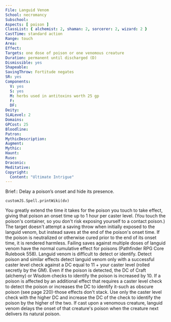 ```yaml
---
File: Languid Venom
School: necromancy
Subschool: 
Aspects: [ poison ]
ClassList: { alchemist: 2, shaman: 2, sorcerer: 2, wizard: 2 }
CastTime: standard action
Range: touch
Area: 
Effect: 
Targets: one dose of poison or one venomous creature
Duration: permanent until discharged (D)
Dismissible: yes
Shapeable: 
SavingThrow: Fortitude negates
SR: yes
Components:
  V: yes
  S: yes
  M: herbs used in antitoxins worth 25 gp
  F: 
  DF: 
Deity: 
SLALevel: 2
Domains: 
GPCost: 25
Bloodline: 
Patron: 
MythicDescription: 
Augment: 
Mythic: 
Haunt: 
Ruse: 
Draconic: 
Meditative: 
Copyright:
  Content: "Ultimate Intrigue"
---
```

Brief:: Delay a poison’s onset and hide its presence.

```dataviewjs
customJS.Spell.printWiki(dv)
```

You greatly extend the time it takes for the poison you touch to take effect, giving that poison an onset time up to 1 hour per caster level. (You touch the poison's container, so you don't risk exposing yourself to a contact poison.) The target doesn't attempt a saving throw when initially exposed to the languid venom, but instead saves at the end of the poison's onset time. If the poison is neutralized or otherwise cured prior to the end of its onset time, it is rendered harmless. Failing saves against multiple doses of languid venom have the normal cumulative effect for poisons (Pathfinder RPG Core Rulebook 558).  Languid venom is difficult to detect or identify. Detect poison and similar effects detect languid venom only with a successful caster level check against a DC equal to 11 + your caster level (rolled secretly by the GM). Even if the poison is detected, the DC of Craft (alchemy) or Wisdom checks to identify the poison is increased by 10. If a poison is affected by an additional effect that requires a caster level check to detect the poison or increases the DC to identify it-such as obscure poison (see page 220)-those effects don't stack. Use only the caster level check with the higher DC and increase the DC of the check to identify the poison by the higher of the two.  If cast upon a venomous creature, languid venom delays the onset of that creature's poison when the creature next delivers its natural poison.
